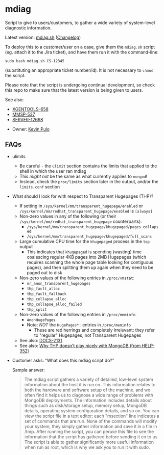 mdiag
=====

Script to give to users/customers, to gather a wide variety of system-level diagnostic information.

Latest version: [mdiag.sh](https://raw.github.com/10gen/support-tools/master/mdiag/mdiag.sh)  ([Changelog](https://github.com/10gen/support-tools/commits/master/mdiag/mdiag.sh))

To deploy this to a customer/user on a case, give them the `mdiag.sh` script (eg. attach
it to the Jira ticket), and have them run it with the command-line:

    sudo bash mdiag.sh CS-12345

(substituting an appropriate ticket number/id).  It is not necessary to `chmod` the script.

Please note that the script is undergoing continual development, so check this repo to make sure
that the latest version is being given to users.

See also:
* [XGENTOOLS-658](https://jira.mongodb.org/browse/XGENTOOLS-658)
* [MMSP-537](https://jira.mongodb.org/browse/MMSP-537)
* [SERVER-12698](https://jira.mongodb.org/browse/SERVER-12698)

- Owner: [Kevin Pulo](mailto:kevin.pulo@mongodb.com)

FAQs
----

* ulimits

  * Be careful - the `ulimit` section contains the limits that applied to the shell in which the user ran mdiag
  * This *might not* be the same as what currently applies to `mongod`!
  * Instead, check the `proc/limits` section later in the output, and/or the `limits.conf` section


* What should I look for with respect to Transparent Hugepages (THP)?

  * If setting in `/sys/kernel/mm/transparent_hugepage/enabled` or
    `/sys/kernel/mm/redhat_transparent_hugepage/enabled` is `[always]`
  * Non-zero values in any of the following (or their
    `/sys/kernel/mm/redhat_transparent_hugepage` counterparts):
    * `/sys/kernel/mm/transparent_hugepage/khugepaged/pages_collapsed`
    * `/sys/kernel/mm/transparent_hugepage/khugepaged/full_scans`
  * Large cumulative CPU time for the `khugepaged` process in the `top` output
	* This indicates that `khugepaged` is spending (wasting) time coalescing
	  regular 4KB pages into 2MB Hugepages (which requires scanning the whole
	  page table looking for contiguous pages), and then splitting them up
	  again when they need to be paged out to disk
  * Non-zero values of the following entries in `/proc/vmstat`:
    * `nr_anon_transparent_hugepages`
    * `thp_fault_alloc`
    * `thp_fault_fallback`
    * `thp_collapse_alloc`
    * `thp_collapse_alloc_failed`
    * `thp_split`
  * Non-zero values of the following entries in `/proc/meminfo`:
    * `AnonHugePages`
	* Note: *NOT* the `HugePages*:` entries in `/proc/meminfo`
      * These are red herrings and completely irrelevant: they refer to "regular" Hugepages, not Transparent Hugepages
  * See also: [DOCS-2131](https://jira.mongodb.org/browse/DOCS-2131)
  * See also: [Why THP doesn't play nicely with MongoDB (from HELP-352)](https://jira.mongodb.org/browse/HELP-352?focusedCommentId=493507&page=com.atlassian.jira.plugin.system.issuetabpanels:comment-tabpanel#comment-493507)


* Customer asks: "What does this mdiag script do?"

  Sample answer:
  > The mdiag script gathers a variety of detailed, low-level system
  > information about the host it is run on. This information relates to both
  > the hardware and software setup of the machine, and we often find it helps
  > us to diagnose a wide range of problems with MongoDB deployments. The
  > information includes details about things such as disk/storage setup,
  > memory setup, MongoDB details, operating system configuration details, and
  > so on. You can view the script file in a text editor; each "msection" line
  > indicates a set of commands that are run. None of the commands will modify
  > your system, they simply gather information and save it in a file in /tmp.
  > After running the script, you can peruse this file to see the information
  > that the script has gathered before sending it on to us. The script is able
  > to gather significantly more useful information when run as root, which is
  > why we ask you to run it with sudo.

